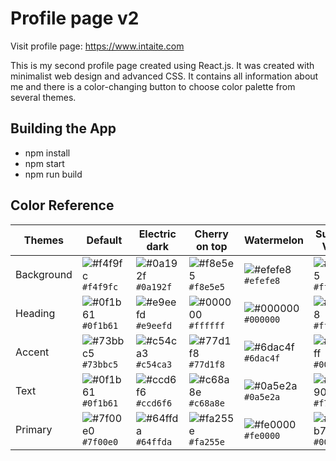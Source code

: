 # Profile page v2

Visit profile page: https://www.intaite.com

This is my second profile page created using React.js. It was created with minimalist web design and advanced CSS. It contains all information about me and there is a color-changing button to choose color palette from several themes.

## Building the App

- npm install
- npm start
- npm run build

## Color Reference

| Themes     | Default | Electric dark | Cherry on top | Watermelon | Summer Vibes | Alphalt | Blue | Earth tones | RGB | LTU | Galaxy |
| ---------- | ------- | ------------- | ------------- | ---------- | ------------ | ------- | ---- | ----------- | ----| --- | ------ |
| Background | ![#f4f9fc](https://via.placeholder.com/10/f4f9fc?text=+) `#f4f9fc`  | ![#0a192f](https://via.placeholder.com/10/0a192f?text=+) `#0a192f` | ![#f8e5e5](https://via.placeholder.com/10/f8e5e5?text=+) `#f8e5e5` | ![#efefe8](https://via.placeholder.com/10/efefe8?text=+) `#efefe8` | ![#fff685](https://via.placeholder.com/10/fff685?text=+) `#fff685` | ![#444444](https://via.placeholder.com/10/444444?text=+) `#444444` | ![#f9fdff](https://via.placeholder.com/10/f9fdff?text=+) `#f9fdff` | ![#ece8d7](https://via.placeholder.com/10/ece8d7?text=+) `#ece8d7` | ![#000000](https://via.placeholder.com/10/000000?text=+) `#000000` | ![#ffffff](https://via.placeholder.com/10/ffffff?text=+) `#ffffff` | ![#00076f](https://via.placeholder.com/10/00076f?text=+) `#00076f` |
| Heading    | ![#0f1b61](https://via.placeholder.com/10/0f1b61f?text=+) `#0f1b61` | ![#e9eefd](https://via.placeholder.com/10/e9eefd?text=+) `#e9eefd` | ![#000000](https://via.placeholder.com/10/000000?text=+) `#ffffff` | ![#000000](https://via.placeholder.com/10/000000?text=+) `#000000` | ![#ff1d58](https://via.placeholder.com/10/ff1d58?text=+) `#ff1d58` | ![#ffffff](https://via.placeholder.com/10/ffffff?text=+) `#ffffff` | ![#286fb4](https://via.placeholder.com/10/286fb4?text=+) `#286fb4` | ![#222222](https://via.placeholder.com/10/222222?text=+) `#222222` | ![#ffffff](https://via.placeholder.com/10/ffffff?text=+) `#ffffff` | ![#006a44](https://via.placeholder.com/10/006a44?text=+) `#006a44` | ![#f4f9fc](https://via.placeholder.com/10/f4f9fc?text=+) `#f4f9fc` |
| Accent     | ![#73bbc5](https://via.placeholder.com/10/73bbc5?text=+) `#73bbc5`  | ![#c54ca3](https://via.placeholder.com/10/c54ca3?text=+) `#c54ca3` | ![#77d1f8](https://via.placeholder.com/10/77d1f8?text=+) `#77d1f8` | ![#6dac4f](https://via.placeholder.com/10/6dac4f?text=+) `#6dac4f` | ![#00ddff](https://via.placeholder.com/10/00ddff?text=+) `#00ddff` | ![#fa255e](https://via.placeholder.com/10/fa255e?text=+) `#fa255e` | ![#b0dde4](https://via.placeholder.com/10/b0dde4?text=+) `#b0dde4` | ![#e49c4b](https://via.placeholder.com/10/e49c4b?text=+) `#e49c4b` | ![#0000ff](https://via.placeholder.com/10/0000ff?text=+) `#0000ff` | ![#fdb913](https://via.placeholder.com/10/fdb913?text=+) `#fdb913` | ![#f5bf0b](https://via.placeholder.com/10/f5bf0b?text=+) `#f5bf0b` |
| Text       | ![#0f1b61](https://via.placeholder.com/10/0f1b61?text=+) `#0f1b61`  | ![#ccd6f6](https://via.placeholder.com/10/ccd6f6?text=+) `#ccd6f6` | ![#c68a8e](https://via.placeholder.com/10/c68a8e?text=+) `#c68a8e` | ![#0a5e2a](https://via.placeholder.com/10/0a5e2a?text=+) `#0a5e2a` | ![#f75990](https://via.placeholder.com/10/f75990?text=+) `#f75990` | ![#d8d8d8](https://via.placeholder.com/10/d8d8d8?text=+) `#d8d8d8` | ![#286fb4](https://via.placeholder.com/10/286fb4?text=+) `#286fb4` | ![#302718](https://via.placeholder.com/10/302718?text=+) `#302718` | ![#ff0000](https://via.placeholder.com/10/ff0000?text=+) `#ff0000` | ![#000000](https://via.placeholder.com/10/000000?text=+) `#ffffff` | ![#c9ccfd](https://via.placeholder.com/10/c9ccfd?text=+) `#c9ccfd` |
| Primary    | ![#7f00e0](https://via.placeholder.com/10/7f00e0?text=+) `#7f00e0`  | ![#64ffda](https://via.placeholder.com/10/64ffda?text=+) `#64ffda` | ![#fa255e](https://via.placeholder.com/10/fa255e?text=+) `#fa255e` | ![#fe0000](https://via.placeholder.com/10/fe0000?text=+) `#fe0000` | ![#0049b7](https://via.placeholder.com/10/0049b7?text=+) `#0049b7` | ![#08fdd8](https://via.placeholder.com/10/08fdd8?text=+) `#08fdd8` | ![#df4c73](https://via.placeholder.com/10/df4c73?text=+) `#df4c73` | ![#638844](https://via.placeholder.com/10/638844?text=+) `#638844` | ![#00ff00](https://via.placeholder.com/10/00ff00?text=+) `#00ff00` | ![#c1272d](https://via.placeholder.com/10/c1272d?text=+) `#c1272d` | ![#f91ada](https://via.placeholder.com/10/f91ada?text=+) `#f91ada` |
